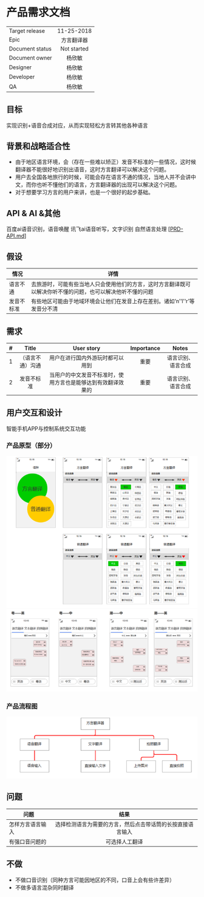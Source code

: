 # 产品需求文档
|       |         |
| ------------- |:-------------:|
| Target release  |11-25-2018|
| Epic      |  方言翻译器     |
| Document status | Not started      |
|Document owner|杨欣敏|
| Designer      | 杨欣敏 |
| Developer      |  杨欣敏    |
| QA |   杨欣敏   |

## 目标
实现识别+语音合成对应，从而实现轻松方言转其他各种语言
## 背景和战略适合性
- 由于地区语言环境，会（存在一些难以矫正）发音不标准的一些情况，这时候翻译器不能很好地识别出语音，这时方言翻译可以解决这个问题。
- 用户去全国各地旅行的时候，可能会存在语言不通的情况，当地人并不会讲中文，而你也听不懂他们的语言，方言翻译器的出现可以解决这个问题。
- 对于想要学习方言的用户来讲，也是一个很好的起步基础。

## API & AI &其他
百度ai语音识别，语音唤醒
讯飞ai语音听写，文字识别
自然语言处理
[[PRD-API.md](PRD-API.md)]

## 假设
情况 | 详情
---|---
语言不通 | 去旅游时，可能有些当地人只会使用他们的方言，这时方言翻译既可以解决你听不懂的问题，也可以解决他听不懂的问题
发音不标准 | 有些地区可能由于地域环境会让他们在发音上存在差别。诸如‘n’‘l’‘r’等发音分不清

## 需求
|    #     |    Title     |       User story     |      Importance     |      Notes     |
| ------------- |:-------------:|:-------------:|:-------------:|:-------------:|
|1       | （语言不通）沟通 | 用户在进行国内外游玩时都可以用到  | 重要 | 语言识别、语言合成|
|2        |发音不标准|当用户的中文发音不标准时，使用方言也是能够达到有效翻译效果的|重要| 语言识别、语言合成|


## 用户交互和设计
智能手机APP与控制系统交互功能

### 产品原型（部分）
![语种](img/语种.png)
![翻译界面](img/翻译界面.png)
### 产品流程图
![产品流程图](img/产品流程图.png)

## 问题
|    问题     |       结果    |
| ------------- |:-------------:|
|怎样方言语言输入|选择检测语言为需要的方言，然后点击带话筒的长按直接语言输入|
|有强口音问题的|可选择人工翻译|


## 不做
- 不做口音识别（同种方言可能因地区的不同，口音上会有些许差异）
- 不做多语言混杂同时翻译

